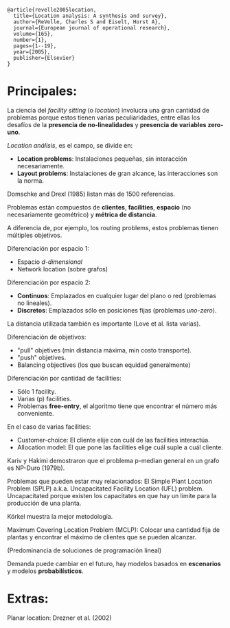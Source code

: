 ```
@article{revelle2005location,
  title={Location analysis: A synthesis and survey},
  author={ReVelle, Charles S and Eiselt, Horst A},
  journal={European journal of operational research},
  volume={165},
  number={1},
  pages={1--19},
  year={2005},
  publisher={Elsevier}
}
```

# Principales:

La ciencia del *facility sitting* (o *location*) involucra una gran cantidad de problemas porque estos tienen varias peculiaridades, entre ellas los desafíos de la **presencia de no-linealidades** y **presencia de variables zero-uno**.
<!-- ^ La última vuelve a algunos NP-Completos -->

*Location análisis*, es el campo, se divide en:
- **Location problems**: Instalaciones pequeñas, sin interacción necesariamente.
- **Layout problems**: Instalaciones de gran alcance, las interacciones son la norma.

Domschke and Drexl (1985) listan más de 1500 referencias.

Problemas están compuestos de **clientes**, **facilities**, **espacio** (no necesariamente geométrico) y **métrica de distancia**.
<!-- ^ Feature space es un ejemplo de espacio no necesariamente relacionado con la geometría -->

A diferencia de, por ejemplo, los routing problems, estos problemas tienen múltiples objetivos.

Diferenciación por espacio 1:
- Espacio *d-dimensional*
- Network location (sobre grafos)

Diferenciación por espacio 2:
- **Continuos**: Emplazados en cualquier lugar del plano o red (problemas no lineales).
- **Discretos**: Emplazados sólo en posiciones fijas (problemas *uno-zero*).

La distancia utilizada también es importante (Love et al. lista varias).

Diferenciación de objetivos:
- "pull" objetives (min distancia máxima, min costo transporte).
- "push" objetives.
- Balancing objectives (los que buscan equidad generalmente)

Diferenciación por cantidad de facilities:
- Sólo 1 facility.
- Varias (p) facilities.
- Problemas **free-entry**, el algoritmo tiene que encontrar el número más conveniente.
<!-- Cuidado que free-entry podría ser el competitivo en que llegan nuevas plantas en orden (greedy) -->

En el caso de varias facilities:
- Customer-choice: El cliente elije con cuál de las facilities interactúa.
- Allocation model: El que pone las facilities elige cuál suple a cuál cliente.

Kariv y Hakimi demostraron que el problema p-median general en un grafo es NP-Duro (1979b).
<!-- Más adelante hay una formulación matemática de este problema. -->

Problemas que pueden estar muy relacionados:
El Simple Plant Location Problem (SPLP) a.k.a. Uncapacitated Facility Location (UFL) problem.
Uncapacitated porque existen los capacitates en que hay un limite para la producción de una planta.

Körkel muestra la mejor metodología.

Maximum Covering Location Problem (MCLP): Colocar una cantidad fija de plantas y encontrar el máximo de clientes que se pueden alcanzar.
<!-- Es interesante que en las características del problema que yo trato, el "tamaño" (costo) de las plantas crece con la cantidad de clientes que deben atender. Ergo, aquí no sirve la estrategia de probar con varios p hasta encontrar el máx óptimo. -->

(Predominancia de soluciones de programación lineal)

Demanda puede cambiar en el futuro, hay modelos basados en **escenarios** y modelos **probabilísticos**.
<!-- Señalar que el modelo no considera la variación de la demanda en el tiempo -->

# Extras:

Planar location: Drezner et al. (2002)
<!-- Entender Elzinga-Hearn -->
